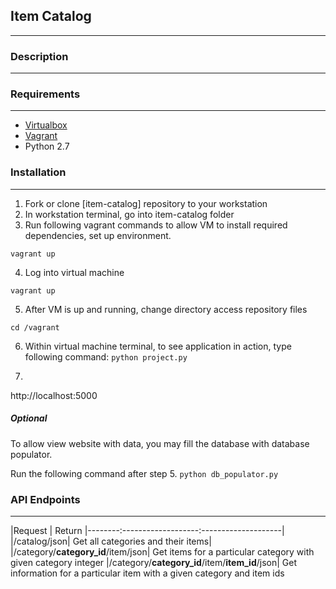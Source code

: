 ## Item Catalog ##
------
### Description ###
------
### Requirements ###
------
* [Virtualbox](https://www.virtualbox.org/wiki/Downloads)
* [Vagrant](https://www.vagrantup.com/downloads.html)
* Python 2.7


### Installation ###
___

1. Fork or clone [item-catalog] repository to your workstation
2. In workstation terminal, go into item-catalog folder
3. Run following vagrant commands to allow VM to install required dependencies, set up environment.

`vagrant up`

4. Log into virtual machine

`vagrant up`

5. After VM is up and running, change directory access repository files

`cd /vagrant`

6. Within virtual machine terminal, to see application in action, type following command:
`python project.py`

7.
http://localhost:5000

##### Optional #####
To allow view website with data, you may fill the database with database populator.

Run the following command after step 5.
`python db_populator.py`

### API Endpoints ###
-----------------------------
|Request                      | Return
|--------:-------------------:--------------------|
|/catalog/json| Get all categories and their items|
|/category/__category_id__/item/json| Get items for a particular category with given category integer
|/category/__category_id__/item/__item_id__/json| Get information for a particular item with a given category and item ids
